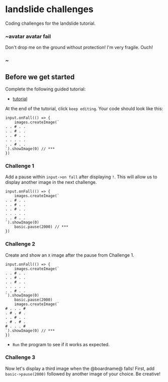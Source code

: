 # landslide challenges

Coding challenges for the landslide tutorial.

### ~avatar avatar fail

Don't drop me on the ground without protection! I'm very fragile. Ouch!

### ~

## Before we get started

Complete the following guided tutorial:

* [tutorial](/lessons/landslide/tutorial)

At the end of the tutorial, click `keep editing`. Your code should look like this:

```
input.onFall(() => {
    images.createImage(`
. . # . .
. . # . .
. . # . .
. . . . .
. . # . .
`).showImage(0) // ***
})
```

### Challenge 1

Add a pause within `input->on fall` after displaying `!`. This will allow us to display another image in the next challenge.

```
input.onFall(() => {
    images.createImage(`
. . # . .
. . # . .
. . # . .
. . . . .
. . # . .
`).showImage(0)
    basic.pause(2000) // ***
})
```

### Challenge 2

Create and show an `X` image after the pause from Challenge 1.

```
input.onFall(() => {
    images.createImage(`
. . # . .
. . # . .
. . # . .
. . . . .
. . # . .
`).showImage(0)
    basic.pause(2000)
    images.createImage(`
# . . . #
. # . # .
. . # . .
. # . # .
# . . . #
`).showImage(0) // ***
})
```

* `Run` the program to see if it works as expected.

### Challenge 3

Now let's display a third image when the @boardname@ falls! First, add `basic->pause(2000)` followed by another image of your choice. Be creative!

